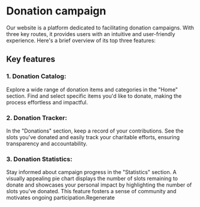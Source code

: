 # Donation campaign

Our website is a platform dedicated to facilitating donation campaigns. With three key routes, it provides users with an intuitive and user-friendly experience. Here's a brief overview of its top three features:

## Key features

### 1. Donation Catalog:
Explore a wide range of donation items and categories in the "Home" section. Find and select specific items you'd like to donate, making the process effortless and impactful.

### 2. Donation Tracker:
In the "Donations" section, keep a record of your  contributions. See the slots you've donated and easily track your charitable efforts, ensuring transparency and accountability.

### 3. Donation Statistics:
Stay informed about campaign progress in the "Statistics" section. A visually appealing pie chart displays the number of slots remaining to donate and showcases your personal impact by highlighting the number of slots you've donated. This feature fosters a sense of community and motivates ongoing participation.Regenerate